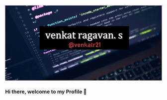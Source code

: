![Home](https://github.com/venkatr21/venkatr21/blob/main/venkat.jpg)

### Hi there, welcome to my Profile 👋
